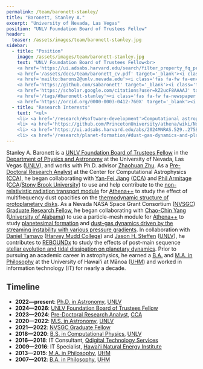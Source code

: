```yaml
---
permalink: /team/baronett-stanley/
title: "Baronett, Stanley A."
excerpt: "University of Nevada, Las Vegas"
position: "UNLV Foundation Board of Trustees Fellow"
header:
  teaser: /assets/images/team/baronett-stanley.jpg
sidebar:
  - title: "Position"
    image: /assets/images/team/baronett-stanley.jpg
    text: "UNLV Foundation Board of Trustees Fellow<br>
    <a href='https://ui.adsabs.harvard.edu/search/filter_property_fq_property=AND&filter_property_fq_property=property%3A%22refereed%22&fq=%7B!type%3Daqp%20v%3D%24fq_database%7D&fq=%7B!type%3Daqp%20v%3D%24fq_property%7D&fq_database=(database%3Aastronomy%20OR%20database%3Aphysics)&fq_property=(property%3A%22refereed%22)&q=%20author%3A%22Baronett%2C%20S%22&sort=date%20desc%2C%20bibcode%20desc&p_=0' target='_blank'><i class='fas fa-fw fa-search'></i>ADS</a><br>
    <a href='/assets/docs/team/baronett_cv.pdf' target='_blank'><i class='fa-solid fa-file-pdf'></i>CV</a><br>
    <a href='mailto:barons2@unlv.nevada.edu'><i class='fas fa-fw fa-envelope'></i>Email</a><br>
    <a href='https://github.com/sabaronett' target='_blank'><i class='fab fa-fw fa-github'></i>GitHub</a><br>
    <a href='https://scholar.google.com/citations?user=kZ2ucF8AAAAJ' target='_blank'><i class='fas fa-fw fa-user-graduate'></i>Google Scholar</a><br>
    <a href='/tags/#baronett-stanley'><i class='fas fa-fw fa-newspaper'></i>News</a><br>
    <a href='https://orcid.org/0000-0003-0412-760X' target='_blank'><i class='fab fa-fw fa-orcid'></i>ORCiD</a>"
  - title: "Research Interests"
    text: "<ul>
    <li> <a href='/research/#software-development'>Computational astrophysics</a>
    <li> <a href='https://github.com/PrincetonUniversity/athena/wiki/Non-relativistic-Radiation-Transport' target='_blank'>Radiation hydrodynamics</a>
    <li> <a href='https://ui.adsabs.harvard.edu/abs/2024MNRAS.529..275B/abstract' target='_blank'>Streaming instability</a>
    <li> <a href='/research/planet-formation/#dust-gas-dynamics-and-planetesimal-formation'>Planetesimal formation</a>"
---
```

Stanley A. Baronett is a <a href='https://www.unlv.edu/graduatecollege/funding/current-student-funding' target='_blank'>UNLV Foundation Board of Trustees Fellow</a> in the <a href='https://www.physics.unlv.edu/' target='_blank'>Department of Physics and Astronomy</a> at the University of Nevada, Las Vegas (<a href='https://www.unlv.edu/' target='_blank'>UNLV</a>), and works with Ph.D. advisor <a href='https://unlv-spfg.github.io/team/zhu-zhaohuan/' target='_blank'>Zhaohuan Zhu</a>.
As a <a href='https://www.simonsfoundation.org/people/stanley-a-baronett/' target='_blank'>Pre-Doctoral Research Analyst</a> at the Center for Computational Astrophysics (<a href='https://www.simonsfoundation.org/flatiron/center-for-computational-astrophysics/' target='_blank'>CCA</a>), he began collaborating with <a href='https://www.simonsfoundation.org/people/yan-fei-jiang/' target='_blank'>Yan-Fei Jiang</a> (<a href='https://www.simonsfoundation.org/flatiron/center-for-computational-astrophysics/' target='_blank'>CCA</a>) and <a href='https://www.simonsfoundation.org/people/phil-armitage/' target='_blank'>Phil Armitage</a> (<a href='https://www.simonsfoundation.org/flatiron/center-for-computational-astrophysics/' target='_blank'>CCA</a>/<a href='https://www.astro.sunysb.edu/' target='_blank'>Stony Brook University</a>) to use and help contribute to the <a href='https://github.com/PrincetonUniversity/athena/wiki/Non-relativistic-Radiation-Transport' target='_blank'>non-relativistic radiation transport module</a> for [Athena++](/research/#software-development) to study the effect of multifrequency dust opacities on the [thermodynamic structure of protoplanetary disks](/research/protoplanetary-disks/#thermodynamic-structure).
As a Nevada NASA Space Grant Consortium (<a href='https://nasa.epscorspo.nevada.edu/nevada-nasa-space-grant-consortium/' target='_blank'>NVSGC</a>) <a href='https://nasa.epscorspo.nevada.edu/funding/2021-2022-nvsgc-fellowship/' target='_blank'>Graduate Research Fellow</a>, he began collaborating with <a href='https://physics.ua.edu/people/chao-chin-yang/' target='_blank'>Chao-Chin Yang</a> (<a href='https://physics.ua.edu/' target='_blank'>University of Alabama</a>) to use a particle–mesh module for [Athena++](/research/#software-development) to study [planetesimal formation](/research/planet-formation/#planetesimal-formation) and <a href='https://ui.adsabs.harvard.edu/abs/2024MNRAS.529..275B/abstract' target='_blank'>dust–gas dynamics driven by the streaming instability with various pressure gradients</a>.
In collaboration with <a href='https://www.hmc.edu/physics/faculty-staff/tamayo/' target='_blank'>Daniel Tamayo</a> (<a href='https://www.hmc.edu/physics/' target='_blank'>Harvey Mudd College</a>) and <a href='https://www.jasonhsteffen.com/' target='_blank'>Jason H. Steffen</a> (<a href='https://www.unlv.edu/' target='_blank'>UNLV</a>), he contributes to [REBOUNDx](/research/#software-development) to study the effects of post-main sequence <a href='https://ui.adsabs.harvard.edu/abs/2022MNRAS.510.6001B/abstract' target='_blank'>stellar evolution and tidal dissipation on planetary dynamics</a>.
Prior to pursuing an academic career in astrophysics, he earned a <a href='https://hawaii.edu/phil/undergraduate/major-requirements/' target='_blank'>B.A.</a> and <a href='https://hawaii.edu/phil/graduate/ma-requirements/' target='_blank'>M.A. in Philosophy</a> at the University of Hawaiʻi at Mānoa (<a href='https://manoa.hawaii.edu/' target='_blank'>UHM</a>) and worked in information technology (IT) for nearly a decade.


## Timeline
- __2022—present__: <a href='https://www.unlv.edu/degree/phd-astronomy' target='_blank'>Ph.D. in Astronomy</a>, <a href='https://www.unlv.edu/' target='_blank'>UNLV</a>
- __2024—2026__: <a href='https://www.unlv.edu/graduatecollege/funding/current-student-funding' target='_blank'>UNLV Foundation Board of Trustees Fellow</a>
- __2023—2024__: <a href='https://www.simonsfoundation.org/people/stanley-a-baronett/' target='_blank'>Pre-Doctoral Research Analyst</a>, <a href='https://www.simonsfoundation.org/flatiron/center-for-computational-astrophysics/' target='_blank'>CCA</a>
- __2020—2022__: <a href='https://www.unlv.edu/degree/ms-astronomy' target='_blank'>M.S. in Astronomy</a>, <a href='https://www.unlv.edu/' target='_blank'>UNLV</a>
- __2021—2022__: <a href='https://nasa.epscorspo.nevada.edu/funding/2021-2022-nvsgc-fellowship/' target='_blank'>NVSGC Graduate Fellow</a>
- __2018—2020__: <a href='https://www.unlv.edu/degree/bs-physics' target='_blank'>B.S. in Computational Physics</a>, <a href='https://www.unlv.edu/' target='_blank'>UNLV</a>
- __2016—2018__: IT Consultant, <a href='https://www.qdigital.com/' target='_blank'>Qdigital Technology Services</a>
- __2009—2016__: IT Specialist, <a href='https://www.hnei.hawaii.edu/' target='_blank'>Hawaiʻi Natural Energy Institute</a>
- __2013—2015__: <a href='https://hawaii.edu/phil/graduate/ma-requirements/' target='_blank'>M.A. in Philosophy</a>, <a href='https://manoa.hawaii.edu/' target='_blank'>UHM</a>
- __2007—2012__: <a href='https://hawaii.edu/phil/undergraduate/major-requirements/' target='_blank'>B.A. in Philosophy</a>, <a href='https://manoa.hawaii.edu/' target='_blank'>UHM</a>
